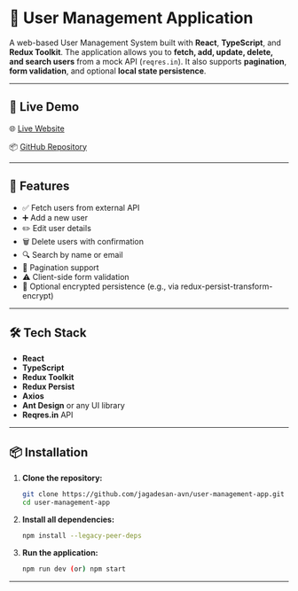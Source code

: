 # 👤 User Management Application

A web-based User Management System built with **React**, **TypeScript**, and **Redux Toolkit**. The application allows you to **fetch, add, update, delete, and search users** from a mock API (`reqres.in`). It also supports **pagination**, **form validation**, and optional **local state persistence**.

---

## 🚀 Live Demo

🌐 [Live Website](https://user-management-six-eta.vercel.app/login)

📦 [GitHub Repository](https://github.com/jagadesan-avn/user-management)

---

## 📌 Features

- ✅ Fetch users from external API
- ➕ Add a new user
- ✏️ Edit user details
- 🗑️ Delete users with confirmation
- 🔍 Search by name or email
- 📃 Pagination support
- ⚠️ Client-side form validation
- 🔐 Optional encrypted persistence (e.g., via redux-persist-transform-encrypt)

---

## 🛠️ Tech Stack

- **React**
- **TypeScript**
- **Redux Toolkit**
- **Redux Persist**
- **Axios**
- **Ant Design** or any UI library
- **Reqres.in** API

---

## 📦 Installation

1. **Clone the repository:**
   ```bash
   git clone https://github.com/jagadesan-avn/user-management-app.git
   cd user-management-app
2. **Install all dependencies:**
    ```bash
   npm install --legacy-peer-deps
3. **Run the application:**
    ```bash
   npm run dev (or) npm start

---
